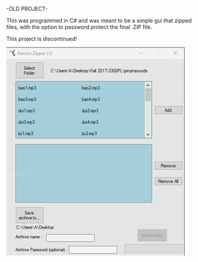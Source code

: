 -OLD PROJECT-

This was programmed in C# and was meant to be a simple gui that zipped files,
with the option to password protect the final .ZIP file.

This project is discontinued!


![ScreenShot](https://github.com/aaprather/Azip/blob/master/screen1.png)
